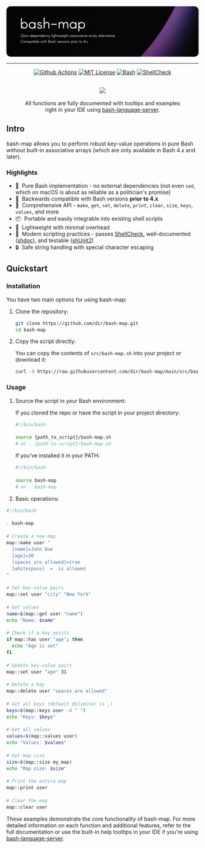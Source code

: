 <div align="center">
  <picture>
    <source media="(prefers-color-scheme: dark)" srcset=".github/readme.png" />
    <img alt="bash-map" src=".github/readme.png" />
  </picture>
  <hr />
  <a href="https://github.com/dir/bash-map/actions"><img alt="Github Actions" src="https://github.com/dir/bash-map/actions/workflows/shell-ci.yaml/badge.svg?branch=main&event=push"></a>
  <a href="https://github.com/dir/bash-map/blob/main/LICENSE.md"><img alt="MIT License" src="https://img.shields.io/badge/license-MIT-red.svg" /></a>
  <a href="https://www.gnu.org/software/bash"><img alt="Bash" src="https://img.shields.io/badge/Bash-4EAA25?logo=gnubash&logoColor=fff"></a>
  <a href="https://www.shellcheck.net"><img alt="ShellCheck" src="https://img.shields.io/badge/-%23AAABFF?label=ShellCheck&labelColor=white" /></a>
  <br />
  <br />
  <figure>
    <img src=".github/demo.gif" />
    <figcaption>
      <p align="center">
        All functions are fully documented with tooltips and examples right in your IDE using <a href="https://github.com/bash-lsp/bash-language-server">bash-language-server</a>.
      </p>
    </figcaption>
  </figure>
</div>

## Intro

bash-map allows you to perform robust key-value operations in pure Bash without built-in associative arrays (which are only available in Bash 4.x and later).

### Highlights

- 🐚&nbsp; Pure Bash implementation - no external dependencies (not even `sed`, which on macOS is about as reliable as a politician's promise)
- 🔁&nbsp; Backwards compatible with Bash versions **prior to 4.x**
- 🧰&nbsp; Comprehensive API - `make`, `get`, `set`, `delete`, `print`, `clear`, `size`, `keys`, `values`, and more
- 📦&nbsp; Portable and easily integrable into existing shell scripts
- 🚀&nbsp; Lightweight with minimal overhead
- 🔧&nbsp; Modern scripting practices - passes [ShellCheck](https://www.shellcheck.net), well-documented ([shdoc](https://github.com/reconquest/shdoc)), and testable ([shUnit2](https://github.com/kward/shunit2))
- 🔒&nbsp; Safe string handling with special character escaping

## Quickstart

### Installation

You have two main options for using bash-map:

1. Clone the repository:

   ```bash
   git clone https://github.com/dir/bash-map.git
   cd bash-map
   ```

2. Copy the script directly:

   You can copy the contents of `src/bash-map.sh` into your project or download it:

   ```bash
   curl -O https://raw.githubusercontent.com/dir/bash-map/main/src/bash-map.sh
   ```

### Usage

1. Source the script in your Bash environment:

   If you cloned the repo or have the script in your project directory:

   ```bash
   #!/bin/bash

   source {path_to_script}/bash-map.sh
   # or . {path-to-script}/bash-map.sh
   ```

   If you've installed it in your PATH:

   ```bash
   #!/bin/bash

   source bash-map
   # or . bash-map
   ```

2. Basic operations:

```bash
#!/bin/bash

. bash-map

# Create a new map
map::make user "
  [name]=John Doe
  [age]=30
  [spaces are allowed]=true
  [whitespace]  =  is allowed
"

# Set key-value pairs
map::set user "city" "New York"

# Get values
name=$(map::get user "name")
echo "Name: $name"

# Check if a key exists
if map::has user "age"; then
  echo "Age is set"
fi

# Update key-value pairs
map::set user "age" 31

# Delete a key
map::delete user "spaces are allowed"

# Get all keys (default delimiter is ,)
keys=$(map::keys user -d " ")
echo "Keys: $keys"

# Get all values
values=$(map::values user)
echo "Values: $values"

# Get map size
size=$(map::size my_map)
echo "Map size: $size"

# Print the entire map
map::print user

# Clear the map
map::clear user
```

These examples demonstrate the core functionality of bash-map. For more detailed information on each function and additional features, refer to the full documentation or use the built-in help tooltips in your IDE if you're using [bash-language-server](https://github.com/bash-lsp/bash-language-server).
